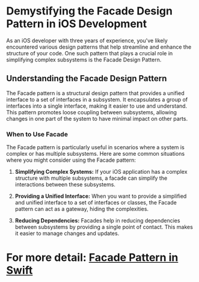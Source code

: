 # Demystifying the Facade Design Pattern in iOS Development

As an iOS developer with three years of experience, you've likely encountered various design patterns that help streamline and enhance the structure of your code. One such pattern that plays a crucial role in simplifying complex subsystems is the Facade Design Pattern.

## Understanding the Facade Design Pattern

The Facade pattern is a structural design pattern that provides a unified interface to a set of interfaces in a subsystem. It encapsulates a group of interfaces into a single interface, making it easier to use and understand. This pattern promotes loose coupling between subsystems, allowing changes in one part of the system to have minimal impact on other parts.

### When to Use Facade

The Facade pattern is particularly useful in scenarios where a system is complex or has multiple subsystems. Here are some common situations where you might consider using the Facade pattern:

1. **Simplifying Complex Systems:** If your iOS application has a complex structure with multiple subsystems, a facade can simplify the interactions between these subsystems.

2. **Providing a Unified Interface:** When you want to provide a simplified and unified interface to a set of interfaces or classes, the Facade pattern can act as a gateway, hiding the complexities.

3. **Reducing Dependencies:** Facades help in reducing dependencies between subsystems by providing a single point of contact. This makes it easier to manage changes and updates.

# For more detail: [Facade Pattern in Swift](http://kien-hoang.com/p/facade-pattern-in-swift/)
